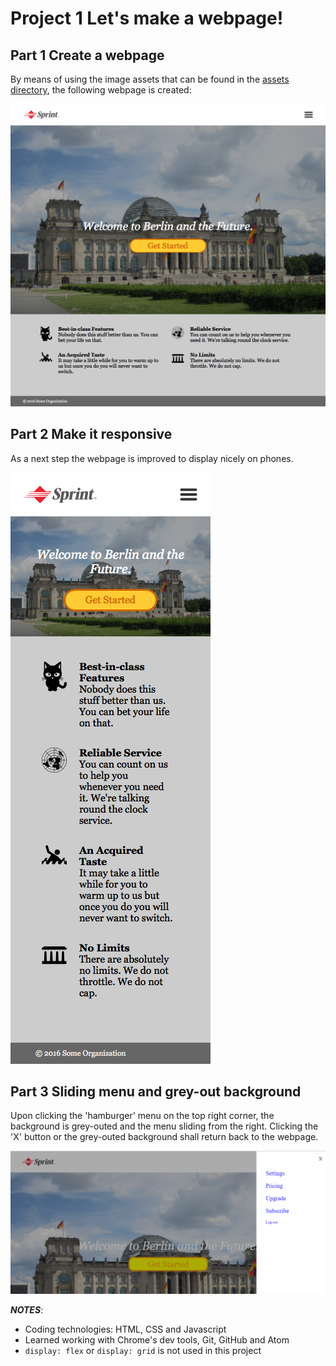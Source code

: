 # Project 1 Let's make a webpage!

## Part 1 Create a webpage 
By means of using the image assets that can be found in the <a href="assets">assets directory</a>, the following webpage is created:

<img src="big.png" alt="webpage">

## Part 2 Make it responsive
As a next step the webpage is improved to display nicely on phones.

<img src="mini.png" alt="webpage">

## Part 3 Sliding menu and grey-out background
Upon clicking the 'hamburger' menu on the top right corner, the background is grey-outed and the menu sliding from the right. Clicking the 'X' button or the grey-outed background shall return back to the webpage.

<img src="menu.png" alt="menu">

**_NOTES_**: 
* Coding technologies: HTML, CSS and Javascript
* Learned working with Chrome's dev tools, Git, GitHub and Atom
* `display: flex` or `display: grid` is not used in this project
